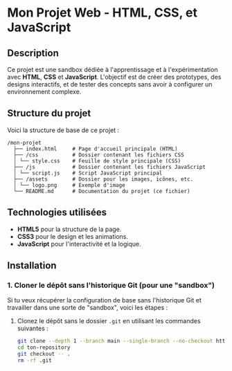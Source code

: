# Mon Projet Web - HTML, CSS, et JavaScript

## Description

Ce projet est une sandbox dédiée à l'apprentissage et à l'expérimentation avec **HTML**, **CSS** et **JavaScript**. L'objectif est de créer des prototypes, des designs interactifs, et de tester des concepts sans avoir à configurer un environnement complexe.

## Structure du projet

Voici la structure de base de ce projet :

```
/mon-projet
  ├── index.html     # Page d'accueil principale (HTML) 
  ├── /css           # Dossier contenant les fichiers CSS 
  │ └── style.css    # Feuille de style principale (CSS) 
  ├── /js            # Dossier contenant les fichiers JavaScript 
  │ └── script.js    # Script JavaScript principal 
  ├── /assets        # Dossier pour les images, icônes, etc. 
  │ └── logo.png     # Exemple d'image 
  └── README.md      # Documentation du projet (ce fichier)
```

## Technologies utilisées

- **HTML5** pour la structure de la page.
- **CSS3** pour le design et les animations.
- **JavaScript** pour l'interactivité et la logique.
  
## Installation

### 1. Cloner le dépôt sans l'historique Git (pour une "sandbox")

Si tu veux récupérer la configuration de base sans l'historique Git et travailler dans une sorte de "sandbox", voici les étapes :

1. Clonez le dépôt sans le dossier `.git` en utilisant les commandes suivantes :

   ```bash
   git clone --depth 1 --branch main --single-branch --no-checkout https://github.com/EvenZeppa/web-config-base.git
   cd ton-repository
   git checkout -- .
   rm -rf .git

